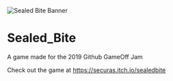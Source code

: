 ![Sealed Bite Banner](https://img.itch.zone/aW1nLzI3MzY3NTcuZ2lm/original/pamLXy.gif)
# Sealed_Bite
A game made for the 2019 Github GameOff Jam

Check out the game at
https://securas.itch.io/sealedbite


